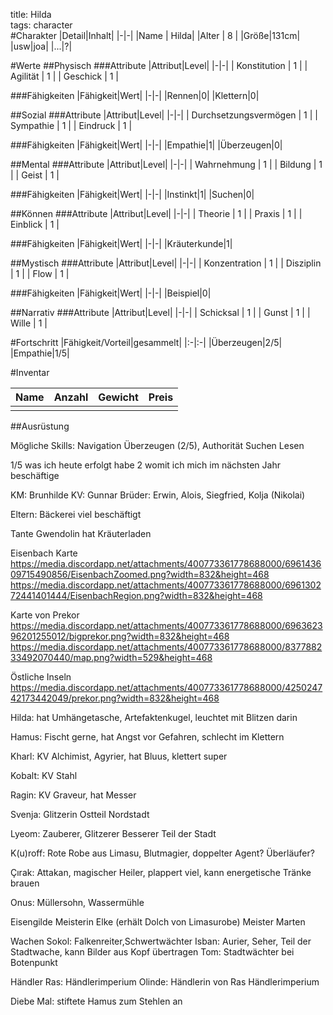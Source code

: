 title: Hilda  
tags: character  
#Charakter
|Detail|Inhalt|
|-|-|
|Name | Hilda|
|Alter | 8 |
|Größe|131cm|
|usw|joa|
|...|?|

#Werte
##Physisch
###Attribute
|Attribut|Level|
|-|-|
| Konstitution | 1 |
| Agilität | 1 |
| Geschick | 1 |

###Fähigkeiten
|Fähigkeit|Wert|
|-|-|
|Rennen|0|
|Klettern|0|


##Sozial
###Attribute 
|Attribut|Level|
|-|-|
| Durchsetzungsvermögen | 1 |
| Sympathie | 1 |
| Eindruck | 1 |

###Fähigkeiten
|Fähigkeit|Wert|
|-|-|
|Empathie|1|
|Überzeugen|0|


##Mental
###Attribute 
|Attribut|Level|
|-|-|
| Wahrnehmung | 1 |
| Bildung | 1 |
| Geist | 1 |

###Fähigkeiten
|Fähigkeit|Wert|
|-|-|
|Instinkt|1|
|Suchen|0|


##Können
###Attribute 
|Attribut|Level|
|-|-|
| Theorie | 1 |
| Praxis | 1 |
| Einblick | 1 |

###Fähigkeiten
|Fähigkeit|Wert|
|-|-|
|Kräuterkunde|1|


##Mystisch
###Attribute 
|Attribut|Level|
|-|-|
| Konzentration | 1 |
| Disziplin | 1 |
| Flow | 1 |

###Fähigkeiten
|Fähigkeit|Wert|
|-|-|
|Beispiel|0|


##Narrativ
###Attribute 
|Attribut|Level|
|-|-|
| Schicksal | 1 |
| Gunst | 1 |
| Wille | 1 |


#Fortschritt
|Fähigkeit/Vorteil|gesammelt|
|:-|:-|
|Überzeugen|2/5|
|Empathie|1/5|


#Inventar

|Name|Anzahl|Gewicht|Preis|
|---|---|---|---|
|||||

##Ausrüstung



Mögliche Skills:
Navigation
Überzeugen (2/5), Authorität
Suchen
Lesen

1/5 was ich heute erfolgt habe
2 womit ich mich im nächsten Jahr beschäftige




KM: Brunhilde
KV: Gunnar
Brüder: Erwin, Alois, Siegfried, Kolja (Nikolai)

Eltern: Bäckerei
viel beschäftigt

Tante Gwendolin 
hat Kräuterladen


Eisenbach Karte
https://media.discordapp.net/attachments/400773361778688000/696143609715490856/EisenbachZoomed.png?width=832&height=468
https://media.discordapp.net/attachments/400773361778688000/696130272441401444/EisenbachRegion.png?width=832&height=468


Karte von Prekor
https://media.discordapp.net/attachments/400773361778688000/696362396201255012/bigprekor.png?width=832&height=468
https://media.discordapp.net/attachments/400773361778688000/837788233492070440/map.png?width=529&height=468

Östliche Inseln
https://media.discordapp.net/attachments/400773361778688000/425024742173442049/prekor.png?width=832&height=468


Hilda: 
hat Umhängetasche, 
Artefaktenkugel, leuchtet mit Blitzen darin

Hamus: 
Fischt gerne, 
hat Angst vor Gefahren, 
schlecht im Klettern

Kharl: 
KV Alchimist, 
Agyrier, 
hat Bluus, 
klettert super

Kobalt: 
KV Stahl

Ragin: 
KV Graveur, hat Messer


Svenja:
Glitzerin
Ostteil Nordstadt

Lyeom:
Zauberer, Glitzerer
Besserer Teil der Stadt

K(u)roff: Rote Robe aus Limasu, Blutmagier, doppelter Agent? Überläufer?


Çırak: Attakan, magischer Heiler, plappert viel, kann energetische Tränke brauen


Onus:
Müllersohn, Wassermühle


Eisengilde
Meisterin Elke (erhält Dolch von Limasurobe) 
Meister Marten 


Wachen
Sokol: Falkenreiter,Schwertwächter
Isban: Aurier, Seher, Teil der Stadtwache, kann Bilder aus Kopf übertragen
Tom: Stadtwächter bei Botenpunkt


Händler
Ras: Händlerimperium 
Olinde: Händlerin von Ras Händlerimperium


Diebe
Mal: stiftete Hamus zum Stehlen an
